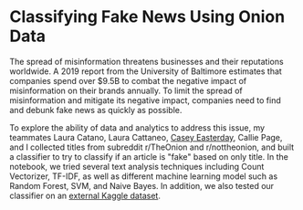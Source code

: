 # Classifying Fake News Using Onion Data

The spread of misinformation threatens businesses and their reputations worldwide.  A 2019 report from the University of Baltimore estimates that companies spend over $9.5B to combat the negative impact of misinformation on their brands annually. To limit the spread of misinformation and mitigate its negative impact, companies need to find and debunk fake news as quickly as possible. 

To explore the ability of data and analytics to address this issue, my teammates Laura Catano, Laura Cattaneo, [Casey Easterday](https://www.linkedin.com/in/caeasterday/), Callie Page, and I collected titles from subreddit r/TheOnion and r/nottheonion, and built a classifier to try to classify if an article is "fake" based on only title. In the notebook, we tried several text analysis techniques including Count Vectorizer, TF-IDF, as well as different machine learning model such as Random Forest, SVM, and Naive Bayes. In addition, we also tested our classifier on an [external Kaggle dataset](https://www.kaggle.com/clmentbisaillon/fake-and-real-news-dataset). 
